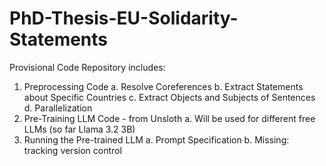 # PhD-Thesis-EU-Solidarity-Statements
Provisional Code Repository includes:
1. Preprocessing Code
a. Resolve Coreferences
b. Extract Statements about Specific Countries
c. Extract Objects and Subjects of Sentences
d. Parallelization
3. Pre-Training LLM Code - from Unsloth
a. Will be used for different free LLMs (so far Llama 3.2 3B)
4. Running the Pre-trained LLM
a. Prompt Specification 
b. Missing: tracking version control

